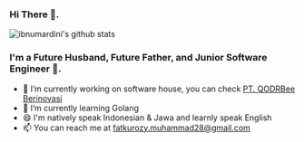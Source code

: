 ### Hi There 👋.
![ibnumardini's github stats](https://github-readme-stats.vercel.app/api?username=ibnumardini&show_icons=true)

### I'm a Future Husband, Future Father, and Junior Software Engineer 🙂.
- 🔭 I’m currently working on software house, you can check <a href="https://qodrbee.com/">PT. QODRBee Berinovasi</a>
- 🌱 I’m currently learning Golang
- 😄 I'm natively speak Indonesian & Jawa and learnly speak English
- 📫 You can reach me at fatkurozy.muhammad28@gmail.com
